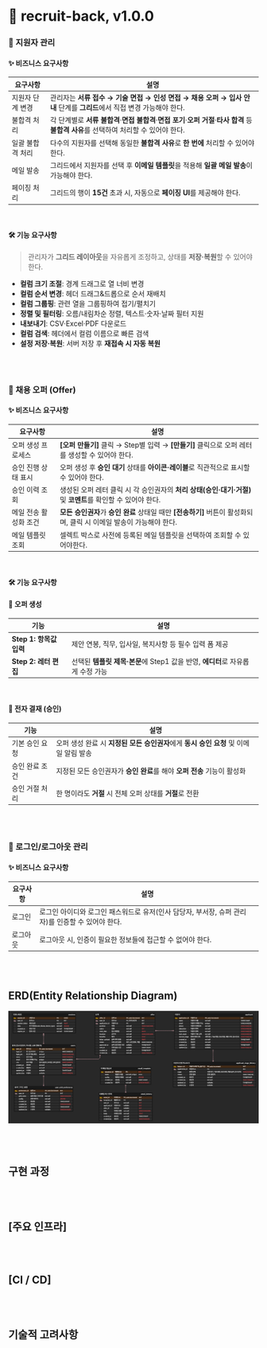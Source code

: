 # 🚀 recruit-back, v1.0.0

### 🎯 지원자 관리

#### ✨ 비즈니스 요구사항

| **요구사항**     | **설명**                                                                                                                                   |
| ---------------- | ------------------------------------------------------------------------------------------------------------------------------------------ |
| 지원자 단계 변경 | 관리자는 **서류 접수 → 기술 면접 → 인성 면접 → 채용 오퍼 → 입사 안내** 단계를 **그리드**에서 직접 변경 가능해야 한다.                      |
| 불합격 처리      | 각 단계별로 **서류 불합격**·**면접 불합격**·**면접 포기**·**오퍼 거절**·**타사 합격** 등 **불합격 사유**를 선택하여 처리할 수 있어야 한다. |
| 일괄 불합격 처리 | 다수의 지원자를 선택해 동일한 **불합격 사유**로 **한 번에** 처리할 수 있어야 한다.                                                         |
| 메일 발송        | 그리드에서 지원자를 선택 후 **이메일 템플릿**을 적용해 **일괄 메일 발송**이 가능해야 한다.                                                 |
| 페이징 처리      | 그리드의 행이 **15건** 초과 시, 자동으로 **페이징 UI**를 제공해야 한다.                                                                    |

<br>

#### 🛠️ 기능 요구사항

> 관리자가 **그리드 레이아웃**을 자유롭게 조정하고, 상태를 **저장·복원**할 수 있어야 한다.

- **컬럼 크기 조절**: 경계 드래그로 열 너비 변경
- **컬럼 순서 변경**: 헤더 드래그&드롭으로 순서 재배치
- **컬럼 그룹핑**: 관련 열을 그룹핑하여 접기/펼치기
- **정렬 및 필터링**: 오름/내림차순 정렬, 텍스트·숫자·날짜 필터 지원
- **내보내기**: CSV·Excel·PDF 다운로드
- **컬럼 검색**: 헤더에서 컬럼 이름으로 빠른 검색
- **설정 저장·복원**: 서버 저장 후 **재접속 시 자동 복원**

<br><br>

### 🎯 채용 오퍼 (Offer)

#### ✨ 비즈니스 요구사항

| **요구사항**          | **설명**                                                                                                             |
| --------------------- | -------------------------------------------------------------------------------------------------------------------- |
| 오퍼 생성 프로세스    | **[오퍼 만들기]** 클릭 → Step별 입력 → **[만들기]** 클릭으로 오퍼 레터를 생성할 수 있어야 한다.                      |
| 승인 진행 상태 표시   | 오퍼 생성 후 **승인 대기** 상태를 **아이콘·레이블**로 직관적으로 표시할 수 있어야 한다.                              |
| 승인 이력 조회        | 생성된 오퍼 레터 클릭 시 각 승인권자의 **처리 상태(승인·대기·거절)** 및 **코멘트**를 확인할 수 있어야 한다.          |
| 메일 전송 활성화 조건 | **모든 승인권자**가 **승인 완료** 상태일 때만 **[전송하기]** 버튼이 활성화되며, 클릭 시 이메일 발송이 가능해야 한다. |
| 메일 템플릿 조회      | 셀렉트 박스로 사전에 등록된 메일 템플릿을 선택하여 조회할 수 있어야한다.                                             |

<br>

#### 🛠️ 기능 요구사항

#### 🔹 오퍼 생성

| **기능**                | **설명**                                                                       |
| ----------------------- | ------------------------------------------------------------------------------ |
| **Step 1: 항목값 입력** | 제안 연봉, 직무, 입사일, 복지사항 등 필수 입력 폼 제공                         |
| **Step 2: 레터 편집**   | 선택된 **템플릿 제목·본문**에 Step1 값을 반영, **에디터**로 자유롭게 수정 가능 |

<br>

#### 🔹 전자 결재 (승인)

| **기능**       | **설명**                                                                              |
| -------------- | ------------------------------------------------------------------------------------- |
| 기본 승인 요청 | 오퍼 생성 완료 시 **지정된 모든 승인권자**에게 **동시 승인 요청** 및 이메일 알림 발송 |
| 승인 완료 조건 | 지정된 모든 승인권자가 **승인 완료**를 해야 **오퍼 전송** 기능이 활성화               |
| 승인 거절 처리 | 한 명이라도 **거절** 시 전체 오퍼 상태를 **거절**로 전환                              |

<br><br>

### 🎯 로그인/로그아웃 관리

#### ✨ 비즈니스 요구사항

| **요구사항** | **설명**                                                                                          |
| ------------ | ------------------------------------------------------------------------------------------------- |
| 로그인       | 로그인 아이디와 로그인 패스워드로 유저(인사 담당자, 부서장, 슈퍼 관리자)를 인증할 수 있어야 한다. |
| 로그아웃     | 로그아웃 시, 인증이 필요한 정보들에 접근할 수 없어야 한다.                                        |

<br><br>

## ERD(Entity Relationship Diagram)

![alt text](/docs/images/erd.png)

<br><br>

## 구현 과정

<br><br>

## [주요 인프라]

<br><br>

## [CI / CD]

<br><br>

## 기술적 고려사항

<br><br>
